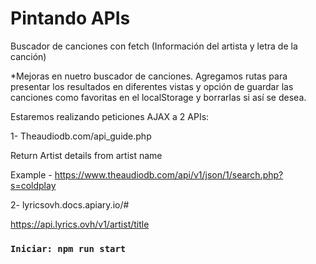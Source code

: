 # Pintando APIs 

Buscador de canciones con fetch (Información del artista y letra de la canción)  

*Mejoras en nuetro buscador de canciones. Agregamos rutas para presentar los resultados en 
diferentes vistas y opción de guardar las canciones como favoritas en el localStorage y 
borrarlas si así se desea.

Estaremos realizando peticiones AJAX a 2 APIs: 

1- Theaudiodb.com/api_guide.php 

  Return Artist details from artist name 

  Example - https://www.theaudiodb.com/api/v1/json/1/search.php?s=coldplay 

2- lyricsovh.docs.apiary.io/# 

  https://api.lyrics.ovh/v1/artist/title 


### `Iniciar: npm run start `

